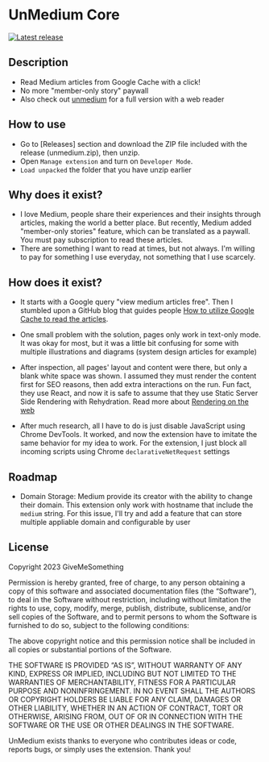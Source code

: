 # UnMedium Core

[![Latest release](https://img.shields.io/github/v/release/givemesomething/unmedium-core?color=facc15)](https://github.com/GiveMeSomething/unmedium-core/releases)

## Description

- Read Medium articles from Google Cache with a click!
- No more "member-only story" paywall
- Also check out [unmedium](https://github.com/GiveMeSomething/unmedium) for a full version with a web reader

## How to use

- Go to [Releases] section and download the ZIP file included with the release (unmedium.zip), then unzip.
- Open `Manage extension` and turn on `Developer Mode`.
- `Load unpacked` the folder that you have unzip earlier

## Why does it exist?

- I love Medium, people share their experiences and their insights through articles, making the world a better place. But recently, Medium added "member-only stories" feature, which can be translated as a paywall. You must pay subscription to read these articles.
- There are something I want to read at times, but not always. I'm willing to pay for something I use everyday, not something that I use scarcely.

## How does it exist?

- It starts with a Google query "view medium articles free". Then I stumbled upon a GitHub blog that guides people [How to utilize Google Cache to read the articles](https://canererden.com/blog/2023/unlock-medium/).

- One small problem with the solution, pages only work in text-only mode. It was okay for most, but it was a little bit confusing for some with multiple illustrations and diagrams (system design articles for example)

- After inspection, all pages' layout and content were there, but only a blank white space was shown. I assumed they must render the content first for SEO reasons, then add extra interactions on the run. Fun fact, they use React, and now it is safe to assume that they use Static Server Side Rendering with Rehydration. Read more about [Rendering on the web](https://web.dev/articles/rendering-on-the-web)

- After much research, all I have to do is just disable JavaScript using Chrome DevTools. It worked, and now the extension have to imitate the same behavior for my idea to work. For the extension, I just block all incoming scripts using Chrome `declarativeNetRequest` settings

## Roadmap

- Domain Storage: Medium provide its creator with the ability to change their domain. This extension only work with hostname that include the `medium` string. For this issue, I'll try and add a feature that can store multiple appliable domain and configurable by user

## License

Copyright 2023 GiveMeSomething

Permission is hereby granted, free of charge, to any person obtaining a copy of this software and associated documentation files (the “Software”), to deal in the Software without restriction, including without limitation the rights to use, copy, modify, merge, publish, distribute, sublicense, and/or sell copies of the Software, and to permit persons to whom the Software is furnished to do so, subject to the following conditions:

The above copyright notice and this permission notice shall be included in all copies or substantial portions of the Software.

THE SOFTWARE IS PROVIDED “AS IS”, WITHOUT WARRANTY OF ANY KIND, EXPRESS OR IMPLIED, INCLUDING BUT NOT LIMITED TO THE WARRANTIES OF MERCHANTABILITY, FITNESS FOR A PARTICULAR PURPOSE AND NONINFRINGEMENT. IN NO EVENT SHALL THE AUTHORS OR COPYRIGHT HOLDERS BE LIABLE FOR ANY CLAIM, DAMAGES OR OTHER LIABILITY, WHETHER IN AN ACTION OF CONTRACT, TORT OR OTHERWISE, ARISING FROM, OUT OF OR IN CONNECTION WITH THE SOFTWARE OR THE USE OR OTHER DEALINGS IN THE SOFTWARE.

UnMedium exists thanks to everyone who contributes ideas or code, reports bugs, or simply uses the extension. Thank you!
